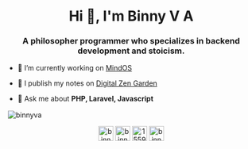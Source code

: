 <h1 align="center">Hi 👋, I'm Binny V A</h1>
<h3 align="center">A philosopher programmer who specializes in backend development and stoicism.</h3>

- 🔭 I’m currently working on [MindOS](https://mindos.in/)

- 📝 I publish my notes on [Digital Zen Garden](https://notes.binnyva.com)

- 💬 Ask me about **PHP, Laravel, Javascript**

<p>&nbsp;<img align="center" src="https://github-readme-stats.vercel.app/api?username=binnyva&show_icons=true" alt="binnyva" /></p>

<p align="center">
<a href="https://twitter.com/binnyva" target="blank"><img align="center" src="https://cdn.jsdelivr.net/npm/simple-icons@3.0.1/icons/twitter.svg" alt="binnyva" height="30" width="30" /></a>
<a href="https://linkedin.com/in/binnyva" target="blank"><img align="center" src="https://cdn.jsdelivr.net/npm/simple-icons@3.0.1/icons/linkedin.svg" alt="binnyva" height="30" width="30" /></a>
<a href="https://stackoverflow.com/users/15595" target="blank"><img align="center" src="https://cdn.jsdelivr.net/npm/simple-icons@3.0.1/icons/stackoverflow.svg" alt="15595" height="30" width="30" /></a>
<a href="https://instagram.com/binnyva" target="blank"><img align="center" src="https://cdn.jsdelivr.net/npm/simple-icons@3.0.1/icons/instagram.svg" alt="binnyva" height="30" width="30" /></a>
</p>
